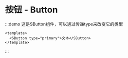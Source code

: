 # 按钮 - Button
:::demo 这是SButton组件，可以通过传递type来改变它的类型
  ```vue
  <template>
    <SButton type="primary">文本</SButton>
  </template>

  ```
:::
